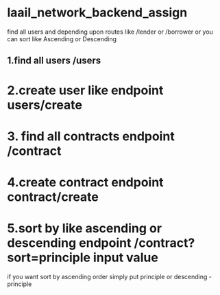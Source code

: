 # laail_network_backend_assign
  find all users and depending upon routes like /lender or /borrower or you can sort like Ascending or Descending
## 1.find all users /users
# 2.create user like endpoint users/create
# 3. find all contracts endpoint /contract

# 4.create contract endpoint contract/create

# 5.sort by like ascending or descending endpoint /contract?sort=principle input value
if you want sort by ascending order simply put principle or descending -principle
